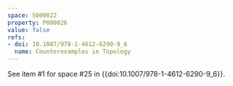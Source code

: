 ```yaml
---
space: S000022
property: P000026
value: false
refs:
- doi: 10.1007/978-1-4612-6290-9_6
  name: Counterexamples in Topology
---
```


See item #1 for space #25 in {{doi:10.1007/978-1-4612-6290-9_6}}.
